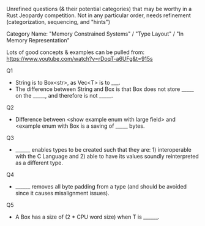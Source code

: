 Unrefined questions (& their potential categories) that may be worthy in a Rust Jeopardy competition. Not in any particular order, needs refinement (categorization, sequencing, and "hints")

Category Name: "Memory Constrained Systems" / "Type Layout" / "In Memory Representation"

Lots of good concepts & examples can be pulled from: https://www.youtube.com/watch?v=rDoqT-a6UFg&t=915s

Q1
- String is to Box\<str\>, as Vec\<T\> is to ___.
- The difference between String and Box<str> is that Box<str> does not store _____ on the _____, and therefore is not _____.

Q2
- Difference between \<show example enum with large field\> and <example enum with Box<of that field> is a saving of _____ bytes.

Q3
- ______ enables types to be created such that they are: 1) interoperable with the C Language and 2) able to have its values soundly reinterpreted as a different type.

 Q4
- ______ removes all byte padding from a type (and should be avoided since it causes misalignment issues).

Q5
- A Box<T> has a size of (2 * CPU word size) when T is ______.
